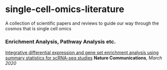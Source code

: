 # single-cell-omics-literature
A collection of scientific papers and reviews to guide our way through the cosmos that is single cell omics


### Enrichment Analysis, Pathway Analysis etc.
[Integrative differential expression and gene set enrichment analysis using summary statistics for scRNA-seq studies](https://www.nature.com/articles/s41467-020-15298-6#Sec1) **Nature Communications**, *March 2020*
